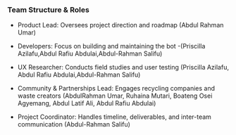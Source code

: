 
### Team Structure & Roles

- Product Lead: Oversees project direction and roadmap (Abdul Rahman Umar)  
      
    
- Developers: Focus on building and maintaining the bot -(Priscilla Azilafu,Abdul Rafiu Abdulai,Abdul-Rahman Salifu)  
      
    
- UX Researcher: Conducts field studies and user testing (Priscilla Azilafu, Abdul Rafiu Abdulai,Abdul-Rahman Salifu)  
      
    
- Community & Partnerships Lead: Engages recycling companies and waste creators (AbdulRahman Umar, Ruhaina Mutari, Boateng Osei Agyemang, Abdul Latif Ali, Abdul Rafiu Abdulai)  
      
    
- Project Coordinator: Handles timeline, deliverables, and inter-team communication (Abdul-Rahman Salifu)  
      
    
